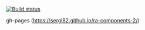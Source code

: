 [![Build status](https://ci.appveyor.com/api/projects/status/vuuki7ukebly43o7?svg=true)](https://ci.appveyor.com/project/Sergl82/ra-components-2)

gh-pages (https://sergl82.github.io/ra-components-2/)